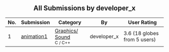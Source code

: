 ﻿<div align="center">

## All Submissions by developer\_x

</div>

No.  | Submission | Category | By   | User Rating
---- | ---------- | -------- | ---- | -----------
1 | [animation1<br />](https://github.com/Planet-Source-Code/developer-x-animation1__3-5894) | [Graphics/ Sound<br /><sup>C / C++</sup>](../ByCategory/graphics-sound__3-15.md) | developer\_x | 3.6 (18 globes from 5 users)
